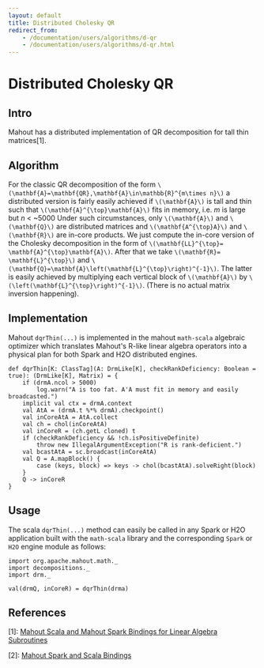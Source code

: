 ```yaml
---
layout: default
title: Distributed Cholesky QR
redirect_from:
    - /documentation/users/algorithms/d-qr
    - /documentation/users/algorithms/d-qr.html
---
```


# Distributed Cholesky QR


## Intro

Mahout has a distributed implementation of QR decomposition for tall thin matrices[1].

## Algorithm

For the classic QR decomposition of the form `\(\mathbf{A}=\mathbf{QR},\mathbf{A}\in\mathbb{R}^{m\times n}\)` a distributed version is fairly easily achieved if `\(\mathbf{A}\)` is tall and thin such that `\(\mathbf{A}^{\top}\mathbf{A}\)` fits in memory, i.e. *m* is large but *n* < ~5000 Under such circumstances, only `\(\mathbf{A}\)` and `\(\mathbf{Q}\)` are distributed matrices and `\(\mathbf{A^{\top}A}\)` and `\(\mathbf{R}\)` are in-core products. We just compute the in-core version of the Cholesky decomposition in the form of `\(\mathbf{LL}^{\top}= \mathbf{A}^{\top}\mathbf{A}\)`.  After that we take `\(\mathbf{R}= \mathbf{L}^{\top}\)` and `\(\mathbf{Q}=\mathbf{A}\left(\mathbf{L}^{\top}\right)^{-1}\)`.  The latter is easily achieved by multiplying each vertical block of `\(\mathbf{A}\)` by `\(\left(\mathbf{L}^{\top}\right)^{-1}\)`.  (There is no actual matrix inversion happening).



## Implementation

Mahout `dqrThin(...)` is implemented in the mahout `math-scala` algebraic optimizer which translates Mahout's R-like linear algebra operators into a physical plan for both Spark and H2O distributed engines.

    def dqrThin[K: ClassTag](A: DrmLike[K], checkRankDeficiency: Boolean = true): (DrmLike[K], Matrix) = {
        if (drmA.ncol > 5000)
            log.warn("A is too fat. A'A must fit in memory and easily broadcasted.")
        implicit val ctx = drmA.context
        val AtA = (drmA.t %*% drmA).checkpoint()
        val inCoreAtA = AtA.collect
        val ch = chol(inCoreAtA)
        val inCoreR = (ch.getL cloned) t
        if (checkRankDeficiency && !ch.isPositiveDefinite)
            throw new IllegalArgumentException("R is rank-deficient.")
        val bcastAtA = sc.broadcast(inCoreAtA)
        val Q = A.mapBlock() {
            case (keys, block) => keys -> chol(bcastAtA).solveRight(block)
        }
        Q -> inCoreR
    }


## Usage

The scala `dqrThin(...)` method can easily be called in any Spark or H2O application built with the `math-scala` library and the corresponding `Spark` or `H2O` engine module as follows:

    import org.apache.mahout.math._
    import decompositions._
    import drm._

    val(drmQ, inCoreR) = dqrThin(drma)


## References

[1]: [Mahout Scala and Mahout Spark Bindings for Linear Algebra Subroutines](http://mahout.apache.org/users/sparkbindings/ScalaSparkBindings.pdf)

[2]: [Mahout Spark and Scala Bindings](http://mahout.apache.org/users/sparkbindings/home.html)
